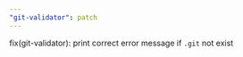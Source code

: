 ```yaml
---
"git-validator": patch
---
```


fix(git-validator): print correct error message if `.git` not exist
